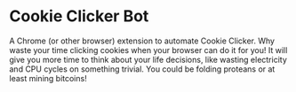 Cookie Clicker Bot
==================

A Chrome (or other browser) extension to automate Cookie Clicker. Why waste your time clicking cookies when your browser can do it for you! It will give you more time to think about your life decisions, like wasting electricity and CPU cycles on something trivial. You could be folding proteans or at least mining bitcoins!
